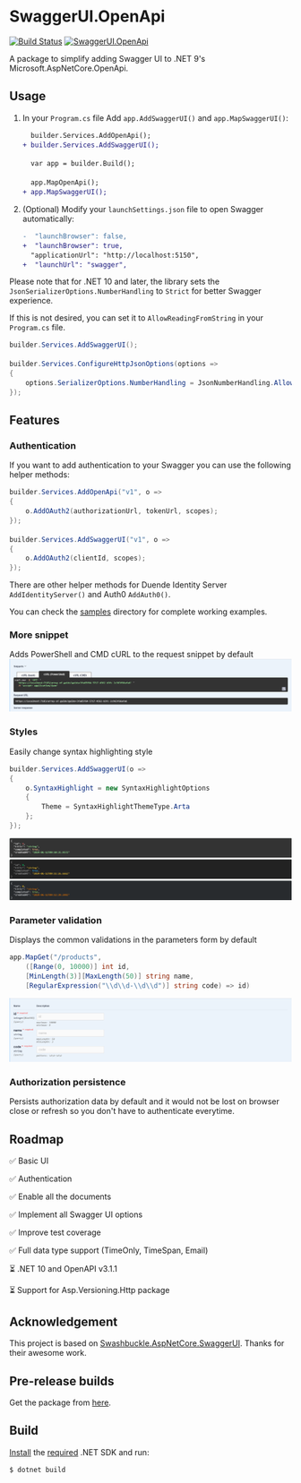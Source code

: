 ﻿# SwaggerUI.OpenApi

[![Build Status](https://ctyar.visualstudio.com/SwaggerUI.OpenApi/_apis/build/status%2Fctyar.SwaggerUI.OpenApi?branchName=main)](https://ctyar.visualstudio.com/SwaggerUI.OpenApi/_build/latest?definitionId=13&branchName=main)
[![SwaggerUI.OpenApi](https://img.shields.io/nuget/v/SwaggerUI.OpenApi.svg)](https://www.nuget.org/packages/SwaggerUI.OpenApi/)

A package to simplify adding Swagger UI to .NET 9's Microsoft.AspNetCore.OpenApi.


## Usage

1. In your `Program.cs` file Add `app.AddSwaggerUI()` and `app.MapSwaggerUI()`:

    ```diff
      builder.Services.AddOpenApi();
    + builder.Services.AddSwaggerUI();

      var app = builder.Build();

      app.MapOpenApi();
    + app.MapSwaggerUI();
    ```

2. (Optional) Modify your `launchSettings.json` file to open Swagger automatically:
    ```diff
    -  "launchBrowser": false,
    +  "launchBrowser": true,
      "applicationUrl": "http://localhost:5150",
    +  "launchUrl": "swagger",
    ```

Please note that for .NET 10 and later, the library sets the `JsonSerializerOptions.NumberHandling` to `Strict` for better
Swagger experience.

If this is not desired, you can set it to `AllowReadingFromString` in your `Program.cs` file.
```csharp
builder.Services.AddSwaggerUI();

builder.Services.ConfigureHttpJsonOptions(options =>
{
    options.SerializerOptions.NumberHandling = JsonNumberHandling.AllowReadingFromString;
});
```

## Features
### Authentication
If you want to add authentication to your Swagger you can use the following helper methods:
```csharp
builder.Services.AddOpenApi("v1", o =>
{
    o.AddOAuth2(authorizationUrl, tokenUrl, scopes);
});

builder.Services.AddSwaggerUI("v1", o =>
{
    o.AddOAuth2(clientId, scopes);
});
```
There are other helper methods for Duende Identity Server `AddIdentityServer()` and Auth0 `AddAuth0()`.

You can check the [samples](/src/samples) directory for complete working examples.

### More snippet
Adds PowerShell and CMD cURL to the request snippet by default
![Request snippet](https://raw.githubusercontent.com/ctyar/SwaggerUI.OpenApi/refs/heads/main/doc/images/snippet.png)

### Styles
Easily change syntax highlighting style
```csharp
builder.Services.AddSwaggerUI(o =>
{
    o.SyntaxHighlight = new SyntaxHighlightOptions
    {
        Theme = SyntaxHighlightThemeType.Arta
    };
});
```
![Agate](https://raw.githubusercontent.com/ctyar/SwaggerUI.OpenApi/refs/heads/main/doc/images/agate.png)
![Arta](https://raw.githubusercontent.com/ctyar/SwaggerUI.OpenApi/refs/heads/main/doc/images/arta.png)
![Obsidian](https://raw.githubusercontent.com/ctyar/SwaggerUI.OpenApi/refs/heads/main/doc/images/obsidian.png)

### Parameter validation
Displays the common validations in the parameters form by default
```csharp
app.MapGet("/products",
    ([Range(0, 10000)] int id,
    [MinLength(3)][MaxLength(50)] string name,
    [RegularExpression("\\d\\d-\\d\\d")] string code) => id)
```
![Validation](https://raw.githubusercontent.com/ctyar/SwaggerUI.OpenApi/refs/heads/main/doc/images/validation.png)

### Authorization persistence
Persists authorization data by default and it would not be lost on browser close or refresh so you don't have to authenticate everytime.

## Roadmap

✅ Basic UI

✅ Authentication

✅ Enable all the documents

✅ Implement all Swagger UI options

✅ Improve test coverage

✅ Full data type support (TimeOnly, TimeSpan, Email)

⏳ .NET 10 and OpenAPI v3.1.1

⏳ Support for Asp.Versioning.Http package

## Acknowledgement

This project is based on [Swashbuckle.AspNetCore.SwaggerUI](https://github.com/domaindrivendev/Swashbuckle.AspNetCore). Thanks for their awesome work.


## Pre-release builds

Get the package from [here](https://github.com/ctyar/SwaggerUI.OpenApi/pkgs/nuget/SwaggerUI.OpenApi).


## Build

[Install](https://get.dot.net) the [required](global.json) .NET SDK and run:
```
$ dotnet build
```